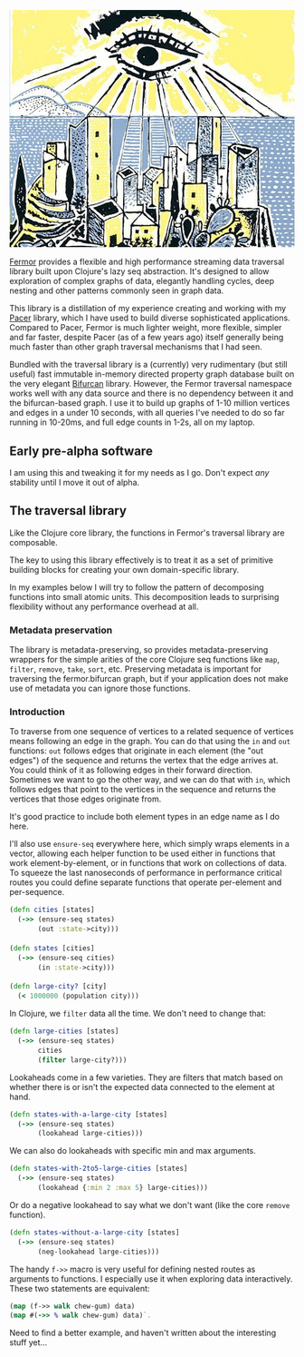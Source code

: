 <p align="center">
<img src=doc/mani.jpg />
</p>

[Fermor](https://github.com/pangloss/fermor) provides a flexible and high
performance streaming data traversal library built upon Clojure's lazy seq
abstraction. It's designed to allow exploration of complex graphs of data,
elegantly handling cycles, deep nesting and other patterns commonly seen in
graph data.

This library is a distillation of my experience creating and working with my
[Pacer](https://github.com/pangloss/pacer) library, which I have used to build
diverse sophisticated applications. Compared to Pacer, Fermor is much lighter
weight, more flexible, simpler and far faster, despite Pacer (as of a few years
ago) itself generally being much faster than other graph traversal mechanisms
that I had seen.

Bundled with the traversal library is a (currently) very rudimentary (but still
useful) fast immutable in-memory directed property graph database built on 
the very elegant [Bifurcan](https://github.com/lacuna/bifurcan) library.
However, the Fermor traversal namespace works well with any data source and
there is no dependency between it and the bifurcan-based graph. I use it to
build up graphs of 1-10 million vertices and edges in a under 10 seconds, with
all queries I've needed to do so far running in 10-20ms, and full edge counts in
1-2s, all on my laptop.


## Early pre-alpha software

I am using this and tweaking it for my needs as I go. Don't expect *any*
stability until I move it out of alpha.

## The traversal library

Like the Clojure core library, the functions in Fermor's traversal library are composable.

The key to using this library effectively is to treat it as a set of primitive building blocks
for creating your own domain-specific library.

In my examples below I will try to follow the pattern of decomposing functions
into small atomic units. This decomposition leads to surprising flexibility
without any performance overhead at all.

### Metadata preservation

The library is metadata-preserving, so provides metadata-preserving wrappers
for the simple arities of the core Clojure seq functions like `map`, `filter`,
`remove`, `take`, `sort`, etc. Preserving metadata is important for traversing the
fermor.bifurcan graph, but if your application does not make use of metadata you
can ignore those functions.

### Introduction

To traverse from one sequence of vertices to a related sequence of vertices
means following an edge in the graph. You can do that using the `in` and `out`
functions: `out` follows edges that originate in each element (the "out edges")
of the sequence and returns the vertex that the edge arrives at. You could think
of it as following edges in their forward direction. Sometimes we want to go the
other way, and we can do that with `in`, which follows edges that point to the
vertices in the sequence and returns the vertices that those edges originate
from.

It's good practice to include both element types in an edge name as I do here.

I'll also use `ensure-seq` everywhere here, which simply wraps elements in a
vector, allowing each helper function to be used either in functions that work
element-by-element, or in functions that work on collections of data. To squeeze
the last nanoseconds of performance in performance critical routes you could
define separate functions that operate per-element and per-sequence.

```clojure
(defn cities [states]
  (->> (ensure-seq states)
       (out :state->city)))

(defn states [cities]
  (->> (ensure-seq cities)
       (in :state->city)))

(defn large-city? [city]
  (< 1000000 (population city)))

```

In Clojure, we `filter` data all the time. We don't need to change that:

```clojure
(defn large-cities [states]
  (->> (ensure-seq states)
       cities
       (filter large-city?)))
```

Lookaheads come in a few varieties. They are filters that match based on whether
there is or isn't the expected data connected to the element at hand.


```clojure
(defn states-with-a-large-city [states]
  (->> (ensure-seq states)
       (lookahead large-cities)))
```

We can also do lookaheads with specific min and max arguments.

```clojure
(defn states-with-2to5-large-cities [states]
  (->> (ensure-seq states)
       (lookahead {:min 2 :max 5} large-cities)))
```

Or do a negative lookahead to say what we don't want (like the core `remove` function).

```clojure
(defn states-without-a-large-city [states]
  (->> (ensure-seq states)
       (neg-lookahead large-cities)))
```

The handy `f->>` macro is very useful for defining nested routes as arguments to
functions. I especially use it when exploring data interactively. These two statements are equivalent:

```clojure
(map (f->> walk chew-gum) data)
(map #(->> % walk chew-gum) data)`.
```

Need to find a better example, and haven't written about the interesting stuff yet...
